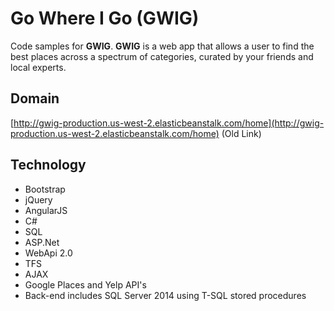 Go Where I Go (GWIG)
======
Code samples for **GWIG**. **GWIG** is a web app that allows a user to find the best places across a spectrum of categories, curated by your friends and local experts.

## Domain
[http://gwig-production.us-west-2.elasticbeanstalk.com/home](http://gwig-production.us-west-2.elasticbeanstalk.com/home) (Old Link)

## Technology
* Bootstrap
* jQuery
* AngularJS
* C#
* SQL
* ASP.Net
* WebApi 2.0
* TFS
* AJAX
* Google Places and Yelp API's
* Back-end includes SQL Server 2014 using T-SQL stored procedures
